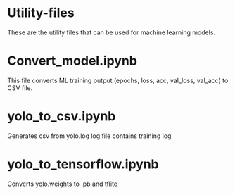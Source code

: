 # Utility-files
These are the utility files that can be used for machine learning models.

# Convert_model.ipynb
This file converts ML training output (epochs, loss, acc, val_loss, val_acc) to CSV file.

# yolo_to_csv.ipynb
Generates csv from yolo.log
log file contains training log

# yolo_to_tensorflow.ipynb
Converts yolo.weights to .pb and tflite
